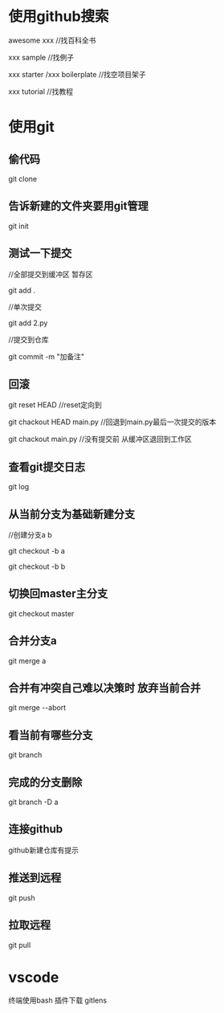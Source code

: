 # 使用github搜索

awesome xxx //找百科全书

xxx sample //找例子

xxx starter /xxx boilerplate //找空项目架子

xxx tutorial //找教程



# 使用git

## 偷代码

git clone 



## 告诉新建的文件夹要用git管理

git init 



## 测试一下提交

//全部提交到缓冲区 暂存区

git add . 

//单次提交 

git add 2.py



//提交到仓库

git commit -m "加备注" 


## 回滚

git reset HEAD //reset定向到

git chackout HEAD main.py //回退到main.py最后一次提交的版本

git chackout main.py //没有提交前 从缓冲区退回到工作区



## 查看git提交日志

git log  



## 从当前分支为基础新建分支

//创建分支a b

git checkout -b a 

git checkout -b b



## 切换回master主分支

git checkout master



## 合并分支a

git merge a


## 合并有冲突自己难以决策时 放弃当前合并

git merge --abort



## 看当前有哪些分支

git branch



## 完成的分支删除

git branch -D a



## 连接github

github新建仓库有提示



## 推送到远程

git push



## 拉取远程

git pull

# vscode
终端使用bash
插件下载 gitlens
